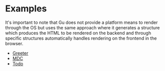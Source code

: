 Examples
========

It's important to note that Gu does not provide a platform means to render through the OS but uses the same approach where it generates a structure which produces the HTML to be rendered on the backend and through specific structures automatically handles rendering on the frontend in the browser.

-	[Greeter](./greeter/)
-	[MDC](./mdc/)
-	[Todo](./todo/)

